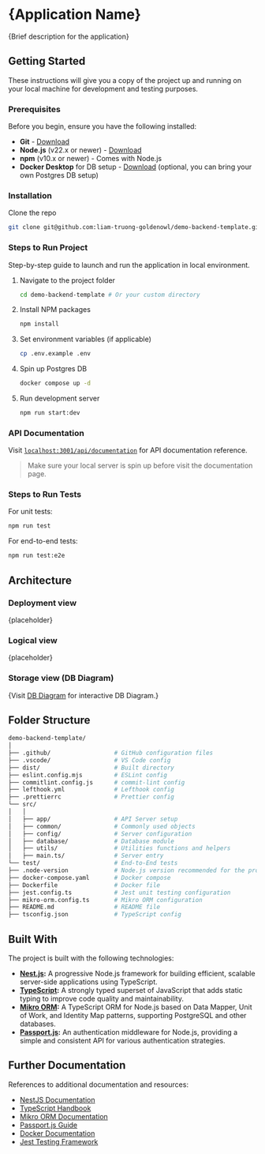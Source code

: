 # {Application Name}

{Brief description for the application}

## Getting Started

These instructions will give you a copy of the project up and running on your local machine for development and testing purposes.

### Prerequisites

Before you begin, ensure you have the following installed:

- **Git** - [Download](https://git-scm.com/downloads)
- **Node.js** (v22.x or newer) - [Download](https://nodejs.org/en)
- **npm** (v10.x or newer) - Comes with Node.js
- **Docker Desktop** for DB setup - [Download](https://www.docker.com/products/docker-desktop/) (optional, you can bring your own Postgres DB setup)

### Installation

Clone the repo

```sh
git clone git@github.com:liam-truong-goldenowl/demo-backend-template.git
```

### Steps to Run Project

Step-by-step guide to launch and run the application in local environment.

1. Navigate to the project folder

   ```sh
   cd demo-backend-template # Or your custom directory
   ```

1. Install NPM packages
   ```sh
   npm install
   ```
1. Set environment variables (if applicable)

   ```sh
   cp .env.example .env
   ```

1. Spin up Postgres DB

   ```sh
   docker compose up -d
   ```

1. Run development server
   ```sh
   npm run start:dev
   ```

### API Documentation

Visit [`localhost:3001/api/documentation`](http://localhost:3001/api/documentation) for API documentation reference.

> Make sure your local server is spin up before visit the documentation page.

### Steps to Run Tests

For unit tests:

```sh
npm run test
```

For end-to-end tests:

```sh
npm run test:e2e
```

## Architecture

### Deployment view

{placeholder}

### Logical view

{placeholder}

### Storage view (DB Diagram)

{Visit [DB Diagram](https://dbdiagram.io) for interactive DB Diagram.}

## Folder Structure

```sh
demo-backend-template/
│
├── .github/                  # GitHub configuration files
├── .vscode/                  # VS Code config
├── dist/                     # Built directory
├── eslint.config.mjs         # ESLint config
├── commitlint.config.js      # commit-lint config
├── lefthook.yml              # Lefthook config
├── .prettierrc               # Prettier config
└── src/
│   │
│   ├── app/                  # API Server setup
│   ├── common/               # Commonly used objects
│   ├── config/               # Server configuration
│   ├── database/             # Database module
│   ├── utils/                # Utilities functions and helpers
│   ├── main.ts/              # Server entry
└── test/                     # End-to-End tests
├── .node-version             # Node.js version recommended for the project
├── docker-compose.yaml       # Docker compose
├── Dockerfile                # Docker file
├── jest.config.ts            # Jest unit testing configuration
├── mikro-orm.config.ts       # Mikro ORM configuration
├── README.md                 # README file
├── tsconfig.json             # TypeScript config
```

## Built With

The project is built with the following technologies:

- **[Nest.js](https://nestjs.com/):** A progressive Node.js framework for building efficient, scalable server-side applications using TypeScript.
- **[TypeScript](https://www.typescriptlang.org/):** A strongly typed superset of JavaScript that adds static typing to improve code quality and maintainability.
- **[Mikro ORM](https://mikro-orm.io/):** A TypeScript ORM for Node.js based on Data Mapper, Unit of Work, and Identity Map patterns, supporting PostgreSQL and other databases.
- **[Passport.js](https://www.passportjs.org/):** An authentication middleware for Node.js, providing a simple and consistent API for various authentication strategies.

## Further Documentation

References to additional documentation and resources:

- [NestJS Documentation](https://docs.nestjs.com/)
- [TypeScript Handbook](https://www.typescriptlang.org/docs/)
- [Mikro ORM Documentation](https://mikro-orm.io/docs/)
- [Passport.js Guide](https://www.passportjs.org/docs/)
- [Docker Documentation](https://docs.docker.com/)
- [Jest Testing Framework](https://jestjs.io/docs/getting-started)
